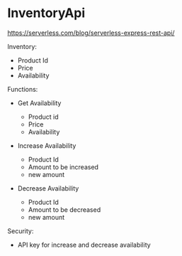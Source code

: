 # InventoryApi

https://serverless.com/blog/serverless-express-rest-api/


Inventory:
  - Product Id
  - Price
  - Availability

Functions:
  - Get Availability
    - Product id 
    + Price
    + Availability

  - Increase Availability
    - Product Id
    - Amount to be increased
    + new amount

  - Decrease Availability
    - Product Id
    - Amount to be decreased
    + new amount

Security:
  - API key for increase and decrease availability
